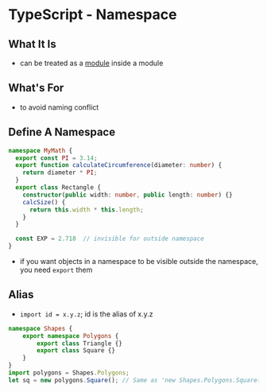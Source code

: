 # TypeScript - Namespace

## What It Is

- can be treated as a [module](typescript-module.md) inside a module

## What's For

- to avoid naming conflict

## Define A Namespace

```ts
namespace MyMath {
  export const PI = 3.14;
  export function calculateCircumference(diameter: number) {
    return diameter * PI;
  }
  export class Rectangle {
    constructor(public width: number, public length: number) {}
    calcSize() {
      return this.width * this.length;
    }
  }

  const EXP = 2.718  // invisible for outside namespace
}
```

- if you want objects in a namespace to be visible outside the namespace, you need `export` them

## Alias

- `import id = x.y.z`; id is the alias of x.y.z

```ts
namespace Shapes {
    export namespace Polygons {
        export class Triangle {}
        export class Square {}
    }
}
import polygons = Shapes.Polygons;
let sq = new polygons.Square(); // Same as 'new Shapes.Polygons.Square()'
```

